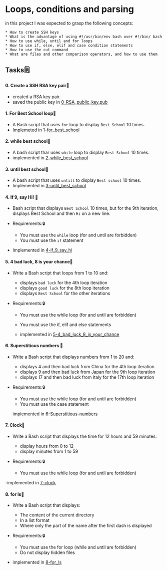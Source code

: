 # Loops, conditions and parsing
  in this project I was expected to grasp the following concepts:

    * How to create SSH keys
    * What is the advantage of using #!/usr/bin/env bash over #!/bin/ bash
    * How to use while, until and for loops
    * How to use if, else, elif and case condition statements
    * How to use the cut command
    * What are files and other comparison operators, and how to use them

## Tasks🗒️
#### 0. Create a SSH RSA key pair🚀
- created a RSA key pair.
- saved the public key in [0-RSA_public_key.pub](./0-RSA_public_key.pub)

#### 1. For Best School loop🚀
- A Bash script that uses `for` loop to display `Best School` 10 times.
- Implemeted in [1-for_best_school](./1-for_best_school)

#### 2. while best school🚀
- A bash script thar uses `while` loop to display `Best School` 10 times.
- implemented in [2-while_best_school](./2-while_best_school)

#### 3. until best school🚀
- A bash script that uses `untill` to display `Best school` 10 times.
- Implemented in [3-until_best_school](./3-until_best_school)

#### 4. If 9, say Hi! 🚀
- Bash script that displays `Best School` 10 times, but for the 9th iteration, 
  displays Best School and then `Hi` on a new line.

- Requirements:🔒 
  - You must use the `while` loop (for and until are forbidden)
  - You must use the `if` statement

- Implemented in [4-if_9_say_hi](./4-if_9_say_hi)

#### 5. 4 bad luck, 8 is your chance🚀
- Write a Bash script that loops from 1 to 10 and:
  - displays `bad luck` for the 4th loop iteration
  - displays `good luck` for the 8th loop iteration
  - displays `Best School` for the other iterations

- Requirements:🔒 
  - You must use the while loop (for and until are forbidden)
  - You must use the if, elif and else statements

  - implemented in [5-4_bad_luck_8_is_your_chance](./5-4_bad_luck_8_is_your_chance)

#### 6. Superstitious numbers 🚀
- Write a Bash script that displays numbers from 1 to 20 and:
  - displays 4 and then bad luck from China for the 4th loop iteration
  - displays 9 and then bad luck from Japan for the 9th loop iteration
  - displays 17 and then bad luck from Italy for the 17th loop iteration

- Requirements:🔒
  - You must use the while loop (for and until are forbidden)
  - You must use the case statement

  implemented in [6-Superstitious-numbers](./6-superstitious_numbers)

#### 7. Clock🚀
- Write a Bash script that displays the time for 12 hours and 59 minutes:
  - display hours from 0 to 12
  - display minutes from 1 to 59

- Requirements:🔒
  - You must use the while loop (for and until are forbidden)

-implemented in [7-clock](./7-clock)

#### 8. for ls🚀
- Write a Bash script that displays:
  - The content of the current directory
  - In a list format
  - Where only the part of the name after the first dash is displayed

- Requirements:🔒
  - You must use the for loop (while and until are forbidden)
  - Do not display hidden files

- implemented in [8-for_ls](./8-for_ls)